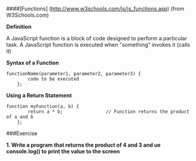 ####[Functions] (http://www.w3schools.com/js/js_functions.asp) (from W3Schools.com)

**Definition**

A JavaScript function is a block of code designed to perform a particular task.  A JavaScript function is executed when "something" invokes it (calls it)

**Syntax of a Function**

    functionName(parameter1, parameter2, parameter3) {
            code to be executed
        };

**Using a Return Statement**

    function myFunction(a, b) {
            return a * b;                // Function returns the product of a and b
        };
        
        
        
###Exercise

**1. Write a program that returns the product of 4 and 3 and ue console.log() to print the value to the screen**
